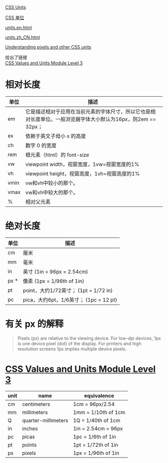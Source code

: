 [CSS Units](https://www.w3schools.com/cssref/css_units.asp)

[CSS 单位](https://www.w3cschool.cn/cssref/css-units.html)

[units.en.html](https://www.w3.org/Style/Examples/007/units.en.html)

[units.zh_CN.html](https://www.w3.org/Style/Examples/007/units.zh_CN.html)

[Understanding pixels and other CSS units](https://webplatform.github.io/docs/tutorials/understanding-css-units/#On-CSS-pixels,-physical-units-and-scalability)

给出了链接  
[CSS Values and Units Module Level 3](https://www.w3.org/TR/css3-values/#absolute-lengths)

# 相对长度
单位|描述
-|-
em|它是描述相对于应用在当前元素的字体尺寸，所以它也是相对长度单位。一般浏览器字体大小默认为16px，则2em == 32px；
ex|依赖于英文子母小 x 的高度
ch|数字 0 的宽度| 
rem|根元素（html）的 font-size| 
vw|viewpoint width，视窗宽度，1vw=视窗宽度的1%
vh|viewpoint height，视窗高度，1vh=视窗高度的1%
vmin|vw和vh中较小的那个。
vmax|vw和vh中较大的那个。
%|相对父元素

# 绝对长度
单位|描述
-|-
cm|厘米
mm|毫米
in|英寸 (1in = 96px = 2.54cm)
px *|像素 (1px = 1/96th of 1in)
pt|point，大约1/72英寸； (1pt = 1/72 in)
pc|pica，大约6pt，1/6英寸； (1pc = 12 pt)

# 有关 px 的解释
> Pixels (px) are relative to the viewing device. For low-dpi devices, 1px is one device pixel (dot) of the display. For printers and high resolution screens 1px implies multiple device pixels.

# [CSS Values and Units Module Level 3](https://www.w3.org/TR/css3-values/#absolute-lengths)
unit|name|equivalence
-|-|-
cm|centimeters|1cm = 96px/2.54
mm|millimeters|1mm = 1/10th of 1cm
Q|quarter-millimeters|1Q = 1/40th of 1cm
in|inches|1in = 2.54cm = 96px
pc|picas|1pc = 1/6th of 1in
pt|points|1pt = 1/72th of 1in
px|pixels|1px = 1/96th of 1in